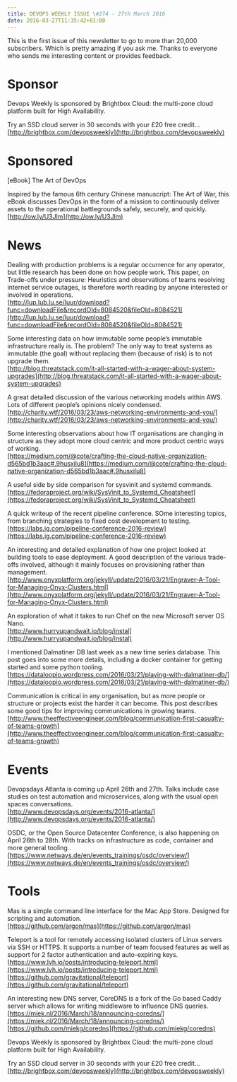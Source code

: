 ```yaml
---
title: DEVOPS WEEKLY ISSUE \#274 - 27th March 2016 
date: 2016-03-27T11:35:42+01:00
---
```


This is the first issue of this newsletter to go to more than 20,000 subscribers. Which is pretty amazing if you ask me. Thanks to everyone who sends me interesting content or provides feedback.


Sponsor
======

Devops Weekly is sponsored by Brightbox Cloud: the multi-zone cloud platform built for High Availability.

Try an SSD cloud server in 30 seconds with your £20 free credit…
<br>[http://brightbox.com/devopsweekly](http://brightbox.com/devopsweekly)


Sponsored
========

[eBook] The Art of DevOps

Inspired by the famous 6th century Chinese manuscript: The Art of War, this eBook discusses DevOps in the form of a mission to continuously deliver assets to the operational battlegrounds safely, securely, and quickly.
<br>[http://ow.ly/U3Jlm](http://ow.ly/U3Jlm)


News
====

Dealing with production problems is a regular occurrence for any operator, but little research has been done on how people work. This paper, on Trade-offs under pressure: Heuristics and observations of teams resolving internet service outages, is therefore worth reading by anyone interested or involved in  operations.
<br>[http://lup.lub.lu.se/luur/download?func=downloadFile&recordOId=8084520&fileOId=8084521](http://lup.lub.lu.se/luur/download?func=downloadFile&recordOId=8084520&fileOId=8084521)


Some interesting data on how immutable some people’s immutable infrastructure really is. The problem? The only way to treat systems as immutable (the goal) without replacing them (because of risk) is to not upgrade them.
<br>[http://blog.threatstack.com/it-all-started-with-a-wager-about-system-upgrades](http://blog.threatstack.com/it-all-started-with-a-wager-about-system-upgrades)


A great detailed discussion of the various networking models within AWS. Lots of different people’s opinions nicely condensed.
<br>[http://charity.wtf/2016/03/23/aws-networking-environments-and-you/](http://charity.wtf/2016/03/23/aws-networking-environments-and-you/)


Some interesting observations about how IT organisations are changing in structure as they adopt more cloud centric and more product centric ways of working.
<br>[https://medium.com/@cote/crafting-the-cloud-native-organization-d565bd1b3aac#.9husxilu8](https://medium.com/@cote/crafting-the-cloud-native-organization-d565bd1b3aac#.9husxilu8)


A useful side by side comparison for sysvinit and systemd commands.
<br>[https://fedoraproject.org/wiki/SysVinit_to_Systemd_Cheatsheet](https://fedoraproject.org/wiki/SysVinit_to_Systemd_Cheatsheet)


A quick writeup of the recent pipeline conference. SOme interesting topics, from branching strategies to fixed cost development to testing.
<br>[https://labs.ig.com/pipeline-conference-2016-review](https://labs.ig.com/pipeline-conference-2016-review)


An interesting and detailed explanation of how one project looked at building tools to ease deployment. A good description of the various trade-offs involved, although it mainly focuses on provisioning rather than management.
<br>[http://www.onyxplatform.org/jekyll/update/2016/03/21/Engraver-A-Tool-for-Managing-Onyx-Clusters.html](http://www.onyxplatform.org/jekyll/update/2016/03/21/Engraver-A-Tool-for-Managing-Onyx-Clusters.html)


An exploration of what it takes to run Chef on the new Microsoft server OS Nano.
<br>[http://www.hurryupandwait.io/blog/instal](http://www.hurryupandwait.io/blog/instal)


I mentioned Dalmatiner DB last week as a new time series database. This post goes into some more details, including a docker container for getting started and some python tooling.
<br>[https://dataloopio.wordpress.com/2016/03/21/playing-with-dalmatiner-db/](https://dataloopio.wordpress.com/2016/03/21/playing-with-dalmatiner-db/)


Communication is critical in any organisation, but as more people or structure or projects exist the harder it can become. This post describes some good tips for improving communications in growing teams.
<br>[http://www.theeffectiveengineer.com/blog/communication-first-casualty-of-teams-growth](http://www.theeffectiveengineer.com/blog/communication-first-casualty-of-teams-growth)


Events
======

Devopsdays Atlanta is coming up April 26th and 27th. Talks include case studies on test automation and microservices, along with the usual open spaces conversations.
<br>[http://www.devopsdays.org/events/2016-atlanta/](http://www.devopsdays.org/events/2016-atlanta/)


OSDC, or the Open Source Datacenter Conference, is also happening on April 26th to 28th. With tracks on infrastructure as code, container and more general tooling..
<br>[https://www.netways.de/en/events_trainings/osdc/overview/](https://www.netways.de/en/events_trainings/osdc/overview/)


Tools
=====

Mas is a simple command line interface for the Mac App Store. Designed for scripting and automation.
<br>[https://github.com/argon/mas](https://github.com/argon/mas)


Teleport is a tool for remotely accessing isolated clusters of Linux servers via SSH or HTTPS. It supports a number of team focused features as well as support for 2 factor authentication and auto-expiring keys.
<br>[https://www.lvh.io/posts/introducing-teleport.html](https://www.lvh.io/posts/introducing-teleport.html)
<br>[https://github.com/gravitational/teleport](https://github.com/gravitational/teleport)


An interesting new DNS server, CoreDNS is a fork of the Go based Caddy server which allows for writing middleware to influence DNS queries.
<br>[https://miek.nl/2016/March/18/announcing-coredns/](https://miek.nl/2016/March/18/announcing-coredns/)
<br>[https://github.com/miekg/coredns](https://github.com/miekg/coredns)


Devops Weekly is sponsored by Brightbox Cloud: the multi-zone cloud platform built for High Availability.

Try an SSD cloud server in 30 seconds with your £20 free credit…
<br>[http://brightbox.com/devopsweekly](http://brightbox.com/devopsweekly)



